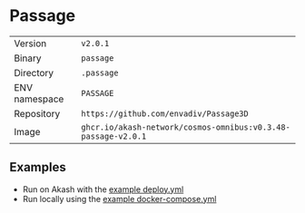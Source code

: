 # Passage

| | |
|---|---|
|Version|`v2.0.1`|
|Binary|`passage`|
|Directory|`.passage`|
|ENV namespace|`PASSAGE`|
|Repository|`https://github.com/envadiv/Passage3D`|
|Image|`ghcr.io/akash-network/cosmos-omnibus:v0.3.48-passage-v2.0.1`|

## Examples

- Run on Akash with the [example deploy.yml](./deploy.yml)
- Run locally using the [example docker-compose.yml](./docker-compose.yml)
